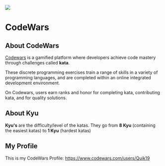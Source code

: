 ![](https://www.codewars.com/users/Quik19/badges/large)
# CodeWars
## About CodeWars
[Codewars](https://www.codewars.com/) is a gamified platform where developers achieve code mastery through challenges called **kata**.

These discrete programming exercises train a range of skills in a variety of programming languages, and are completed within an online integrated development environment.

On Codewars, users earn ranks and honor for completing kata, contributing kata, and for quality solutions.

## About Kyu
**Kyu's** are the difficulty/level of the katas. They go from **8 Kyu** (containing the easiest katas) to **1 Kyu** (hardest katas)

## My Profile
This is my CodeWars Profile: https://www.codewars.com/users/Quik19
